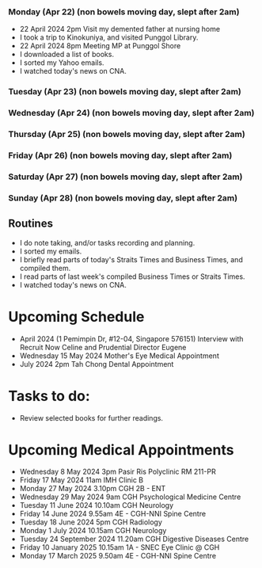 ### Monday (Apr 22) (non bowels moving day, slept after 2am)
- 22 April 2024 2pm Visit my demented father at nursing home
- I took a trip to Kinokuniya, and visited Punggol Library.
- 22 April 2024 8pm Meeting MP at Punggol Shore
- I downloaded a list of books.
- I sorted my Yahoo emails.
- I watched today's news on CNA.

### Tuesday (Apr 23) (non bowels moving day, slept after 2am)


### Wednesday (Apr 24) (non bowels moving day, slept after 2am)


### Thursday (Apr 25) (non bowels moving day, slept after 2am)


### Friday (Apr 26) (non bowels moving day, slept after 2am)


### Saturday (Apr 27) (non bowels moving day, slept after 2am)


### Sunday (Apr 28) (non bowels moving day, slept after 2am)





## Routines
- I do note taking, and/or tasks recording and planning.
- I sorted my emails.
- I briefly read parts of today's Straits Times and Business Times, and compiled them.
- I read parts of last week's compiled Business Times or Straits Times.
- I watched today's news on CNA.

# Upcoming Schedule
- April 2024 (1 Pemimpin Dr, #12-04, Singapore 576151) Interview with Recruit Now Celine and Prudential Director Eugene
- Wednesday 15 May 2024 Mother's Eye Medical Appointment
- July 2024 2pm Tah Chong Dental Appointment

# Tasks to do:
- Review selected books for further readings.

# Upcoming Medical Appointments
- Wednesday 8 May 2024 3pm Pasir Ris Polyclinic RM 211-PR
- Friday 17 May 2024 11am IMH Clinic B
- Monday 27 May 2024 3.10pm CGH 2B - ENT
- Wednesday 29 May 2024 9am CGH Psychological Medicine Centre
- Tuesday 11 June 2024 10.10am CGH Neurology
- Friday 14 June 2024 9.55am 4E - CGH-NNI Spine Centre
- Tuesday 18 June 2024 5pm CGH Radiology
- Monday 1 July 2024 10.15am CGH Neurology
- Tuesday 24 September 2024 11.20am CGH Digestive Diseases Centre
- Friday 10 January 2025 10.15am 1A - SNEC Eye Clinic @ CGH
- Monday 17 March 2025 9.50am 4E - CGH-NNI Spine Centre
